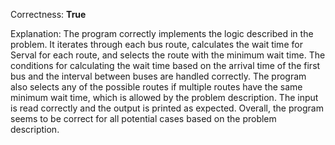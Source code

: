 Correctness: **True**

Explanation: 
The program correctly implements the logic described in the problem. It iterates through each bus route, calculates the wait time for Serval for each route, and selects the route with the minimum wait time. The conditions for calculating the wait time based on the arrival time of the first bus and the interval between buses are handled correctly. The program also selects any of the possible routes if multiple routes have the same minimum wait time, which is allowed by the problem description. The input is read correctly and the output is printed as expected. Overall, the program seems to be correct for all potential cases based on the problem description.
